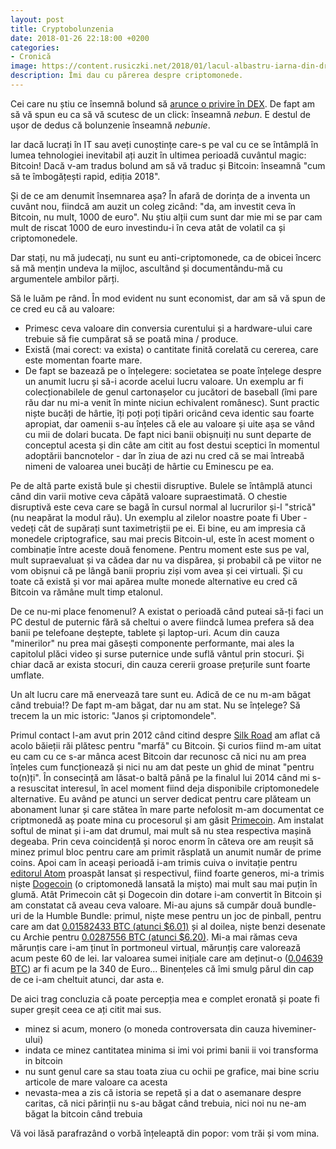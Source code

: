```yaml
---
layout: post
title: Cryptobolunzenia
date: 2018-01-26 22:18:00 +0200
categories:
- Cronică
image: https://content.rusiczki.net/2018/01/lacul-albastru-iarna-din-drona-1-1000x750.jpg
description: Îmi dau cu părerea despre criptomonede.
---
```

Cei care nu știu ce însemnă bolund să [arunce o privire în DEX](https://dexonline.ro/definitie/bol%C3%A2nd). De fapt am să vă spun eu ca să vă scutesc de un click: înseamnă *nebun*. E destul de ușor de dedus că bolunzenie înseamnă *nebunie*.

Iar dacă lucrați în IT sau aveți cunoștințe care-s pe val cu ce se întâmplă în lumea tehnologiei inevitabil ați auzit în ultimea perioadă cuvântul magic: Bitcoin! Dacă v-am tradus bolund am să vă traduc și Bitcoin: înseamnă "cum să te îmbogățești rapid, ediția 2018".

Și de ce am denumit însemnarea așa? În afară de dorința de a inventa un cuvânt nou, fiindcă am auzit un coleg zicând: "da, am investit ceva în Bitcoin, nu mult, 1000 de euro". Nu știu alții cum sunt dar mie mi se par cam mult de riscat 1000 de euro investindu-i în ceva atât de volatil ca și criptomonedele.

Dar stați, nu mă judecați, nu sunt eu anti-criptomonede, ca de obicei încerc să mă mențin undeva la mijloc, ascultând și documentându-mă cu argumentele ambilor părți.

Să le luăm pe rând. În mod evident nu sunt economist, dar am să vă spun de ce cred eu că au valoare:

- Primesc ceva valoare din conversia curentului și a hardware-ului care trebuie să fie cumpărat să se poată mina / produce.
- Există (mai corect: va exista) o cantitate finită corelată cu cererea, care este momentan foarte mare.
- De fapt se bazează pe o înțelegere: societatea se poate înțelege despre un anumit lucru și să-i acorde acelui lucru valoare. Un exemplu ar fi colecționabilele de genul cartonașelor cu jucători de baseball (îmi pare rău dar nu mi-a venit în minte niciun echivalent românesc). Sunt practic niște bucăți de hârtie, îți poți poți tipări oricând ceva identic sau foarte apropiat, dar oamenii s-au înțeles că ele au valoare și uite așa se vând cu mii de dolari bucata. De fapt nici banii obișnuiți nu sunt departe de conceptul acesta și din câte am citit au fost destui sceptici în momentul adoptării bancnotelor - dar în ziua de azi nu cred că se mai întreabă nimeni de valoarea unei bucăți de hârtie cu Eminescu pe ea.

Pe de altă parte există bule și chestii disruptive. Bulele se întâmplă atunci când din varii motive ceva căpătă valoare supraestimată. O chestie disruptivă este ceva care se bagă în cursul normal al lucrurilor și-l "strică" (nu neapărat la modul rău). Un exemplu al zilelor noastre poate fi Uber - vedeți cât de supărați sunt taximetriștii pe ei. Ei bine, eu am impresia că monedele criptografice, sau mai precis Bitcoin-ul, este în acest moment o combinație între aceste două fenomene. Pentru moment este sus pe val, mult supraevaluat și va cădea dar nu va dispărea, și probabil că pe viitor ne vom obișnui că pe lângă banii propriu ziși vom avea și cei virtuali. Și cu toate că există și vor mai apărea multe monede alternative eu cred că Bitcoin va rămâne mult timp etalonul.

De ce nu-mi place fenomenul? A existat o perioadă când puteai să-ți faci un PC destul de puternic fără să cheltui o avere fiindcă lumea prefera să dea banii pe telefoane deștepte, tablete și laptop-uri. Acum din cauza "minerilor" nu prea mai găsești componente performante, mai ales la capitolul plăci video și surse puternice unde suflă vântul prin stocuri. Și chiar dacă ar exista stocuri, din cauza cererii groase prețurile sunt foarte umflate.

Un alt lucru care mă enervează tare sunt eu. Adică de ce nu m-am băgat când trebuia!? De fapt m-am băgat, dar nu am stat. Nu se înțelege? Să trecem la un mic istoric: "Janos și criptomondele".

Primul contact l-am avut prin 2012 când citind despre [Silk Road](https://en.wikipedia.org/wiki/Silk_Road_\(marketplace\)) am aflat că acolo băieții răi plătesc pentru "marfă" cu Bitcoin. Și curios fiind m-am uitat eu cam cu ce s-ar mânca acest Bitcoin dar recunosc că nici nu am prea înțeles cum funcționează și nici nu am dat peste un ghid de minat "pentru to(n)ți". În consecință am lăsat-o baltă până pe la finalul lui 2014 când mi s-a resuscitat interesul, în acel moment fiind deja disponibile criptomonedele alternative. Eu având pe atunci un server dedicat pentru care plăteam un abonament lunar și care stătea în mare parte nefolosit m-am documentat ce criptmonedă aș poate mina cu procesorul și am găsit [Primecoin](https://en.wikipedia.org/wiki/Primecoin). Am instalat softul de minat și i-am dat drumul, mai mult să nu stea respectiva mașină degeaba. Prin ceva coincidență și noroc enorm în câteva ore am reușit să minez primul bloc pentru care am primit răsplată un anumit număr de prime coins. Apoi cam în aceași perioadă i-am trimis cuiva o invitație pentru [editorul Atom](https://atom.io/) proaspăt lansat și respectivul, fiind foarte generos, mi-a trimis niște [Dogecoin](https://en.wikipedia.org/wiki/Dogecoin) (o criptomonedă lansată la mișto) mai mult sau mai puțin în glumă. Atât Primecoin cât și Dogecoin din dotare i-am convertit în Bitcoin și am constatat că aveau ceva valoare. Mi-au ajuns să cumpăr două bundle-uri de la Humble Bundle: primul, niște mese pentru un joc de pinball, pentru care am dat [0.01582433 BTC (atunci $6.01)](https://content.rusiczki.net/2018/02/bitcoin-sent-2014-12-03.png) și al doilea, niște benzi desenate cu Archie pentru [0.0287556 BTC (atunci $6.20)](https://content.rusiczki.net/2018/02/bitcoin-sent-2015-01-21.png). Mi-a mai rămas ceva mărunțis care i-am ținut în portmoneul virtual, mărunțiș care valorează acum peste 60 de lei. Iar valoarea sumei inițiale care am deținut-o ([0.04639 BTC](https://content.rusiczki.net/2018/02/bitcoin-received-2014-12-01.png)) ar fi acum pe la 340 de Euro... Binențeles că îmi smulg părul din cap de ce i-am cheltuit atunci, dar asta e.

De aici trag concluzia că poate percepția mea e complet eronată și poate fi super greșit ceea ce ați citit mai sus.

- minez si acum, monero (o moneda controversata din cauza hiveminer-ului)
- indata ce minez cantitatea minima si imi voi primi banii ii voi transforma in bitcoin
- nu sunt genul care sa stau toata ziua cu ochii pe grafice, mai bine scriu articole de mare valoare ca acesta
- nevasta-mea a zis că istoria se repetă și a dat o asemanare despre caritas, că nici părinții nu s-au băgat când trebuia, nici noi nu ne-am băgat la bitcoin când trebuia

Vă voi lăsă parafrazând o vorbă înțeleaptă din popor: vom trăi și vom mina.

